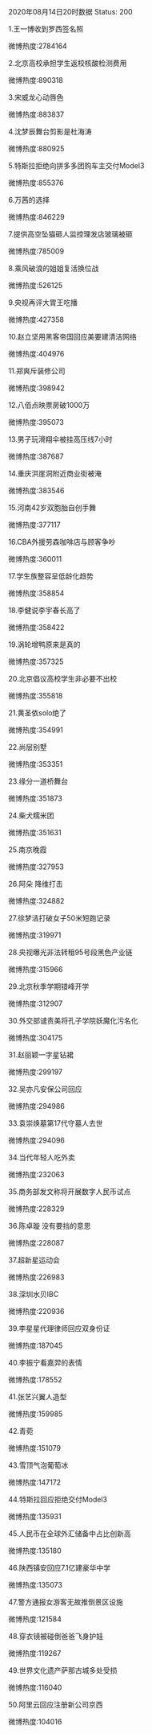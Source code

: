 2020年08月14日20时数据
Status: 200

1.王一博收到罗西签名照

微博热度:2784164

2.北京高校承担学生返校核酸检测费用

微博热度:890318

3.宋威龙心动唇色

微博热度:883837

4.沈梦辰舞台剪影是杜海涛

微博热度:880925

5.特斯拉拒绝向拼多多团购车主交付Model3

微博热度:855376

6.万茜的选择

微博热度:846229

7.提供高空坠猫砸人监控理发店玻璃被砸

微博热度:785009

8.乘风破浪的姐姐复活换位战

微博热度:526125

9.央视再评大胃王吃播

微博热度:427358

10.赵立坚用黑客帝国回应美要建清洁网络

微博热度:404976

11.郑爽斥装修公司

微博热度:398942

12.八佰点映票房破1000万

微博热度:395073

13.男子玩滑翔伞被挂高压线7小时

微博热度:387687

14.重庆洪崖洞附近商业街被淹

微博热度:383546

15.河南42岁双胞胎自创手舞

微博热度:377117

16.CBA外援劳森咖啡店与顾客争吵

微博热度:360011

17.学生族整容呈低龄化趋势

微博热度:358854

18.李健说李宇春长高了

微博热度:358422

19.涡轮增鸭原来是真的

微博热度:357325

20.北京倡议高校学生非必要不出校

微博热度:355818

21.黄圣依solo绝了

微博热度:354991

22.尚层别墅

微博热度:353351

23.缘分一道桥舞台

微博热度:351873

24.柴犬糯米团

微博热度:351631

25.南京晚霞

微博热度:327953

26.阿朵 降维打击

微博热度:324882

27.徐梦洁打破女子50米短跑记录

微博热度:319971

28.央视曝光非法转租95号段黑色产业链

微博热度:315966

29.北京秋季学期错峰开学

微博热度:312907

30.外交部谴责美将孔子学院妖魔化污名化

微博热度:304175

31.赵丽颖一字星钻裙

微博热度:299197

32.吴亦凡安保公司回应

微博热度:294986

33.袁崇焕墓第17代守墓人去世

微博热度:294096

34.当代年轻人吃外卖

微博热度:232063

35.商务部发文称将开展数字人民币试点

微博热度:228329

36.陈卓璇 没有要挡的意思

微博热度:228087

37.超新星运动会

微博热度:226983

38.深圳水贝IBC

微博热度:220936

39.李星星代理律师回应双身份证

微博热度:187045

40.李振宁看嘉羿的表情

微博热度:178552

41.张艺兴翼人造型

微博热度:159985

42.青菀

微博热度:151079

43.雪顶气泡葡萄冰

微博热度:147172

44.特斯拉回应拒绝交付Model3

微博热度:135931

45.人民币在全球外汇储备中占比创新高

微博热度:135180

46.陕西镇安回应7.1亿建豪华中学

微博热度:135073

47.警方通报女游客无故推倒景区设施

微博热度:121584

48.穿衣镜被碰倒爸爸飞身护娃

微博热度:119267

49.世界文化遗产萨那古城多处受损

微博热度:116040

50.阿里云回应注册新公司京西

微博热度:104016

